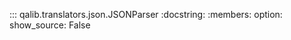 ::: qalib.translators.json.JSONParser
    :docstring:
    :members:
    option:
        show_source: False
